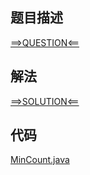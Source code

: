 ## 题目描述

[==>QUESTION<==](https://leetcode-cn.com/problems/na-ying-bi/)

## 解法

[==>SOLUTION<==](https://leetcode-cn.com/problems/na-ying-bi/solution/na-ying-bi-by-leetcode-solution/)

## 代码

[MinCount.java](https://github.com/Marshal7cc/leetcode-java/blob/master/src/unclassified/MinCount.java)

